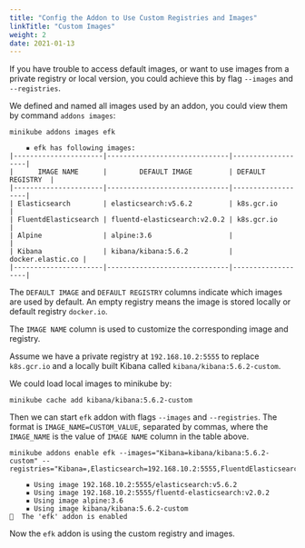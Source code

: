 ```yaml
---
title: "Config the Addon to Use Custom Registries and Images"
linkTitle: "Custom Images"
weight: 2
date: 2021-01-13
---
```


If you have trouble to access default images, or want to use images from a private registry or local version, you could achieve
this by flag `--images` and `--registries`.

We defined and named all images used by an addon, you could view them by command `addons images`:

```shell
minikube addons images efk
```

```
    ▪ efk has following images:
|----------------------|------------------------------|-------------------|
|      IMAGE NAME      |        DEFAULT IMAGE         | DEFAULT REGISTRY  |
|----------------------|------------------------------|-------------------|
| Elasticsearch        | elasticsearch:v5.6.2         | k8s.gcr.io        |
| FluentdElasticsearch | fluentd-elasticsearch:v2.0.2 | k8s.gcr.io        |
| Alpine               | alpine:3.6                   |                   |
| Kibana               | kibana/kibana:5.6.2          | docker.elastic.co |
|----------------------|------------------------------|-------------------|
```

The `DEFAULT IMAGE` and `DEFAULT REGISTRY` columns indicate which images are used by default.
An empty registry means the image is stored locally or default registry `docker.io`.

The `IMAGE NAME` column is used to customize the corresponding image and registry.

Assume we have a private registry at `192.168.10.2:5555` to replace `k8s.gcr.io` and a locally built Kibana called `kibana/kibana:5.6.2-custom`.

We could load local images to minikube by:

```shell
minikube cache add kibana/kibana:5.6.2-custom
```

Then we can start `efk` addon with flags `--images` and `--registries`.
The format is `IMAGE_NAME=CUSTOM_VALUE`, separated by commas, where the `IMAGE_NAME` is the value of `IMAGE NAME` column in the table above.

```shell
minikube addons enable efk --images="Kibana=kibana/kibana:5.6.2-custom" --registries="Kibana=,Elasticsearch=192.168.10.2:5555,FluentdElasticsearch=192.168.10.2:5555"
```

```
    ▪ Using image 192.168.10.2:5555/elasticsearch:v5.6.2
    ▪ Using image 192.168.10.2:5555/fluentd-elasticsearch:v2.0.2
    ▪ Using image alpine:3.6
    ▪ Using image kibana/kibana:5.6.2-custom
🌟  The 'efk' addon is enabled
```

Now the `efk` addon is using the custom registry and images.